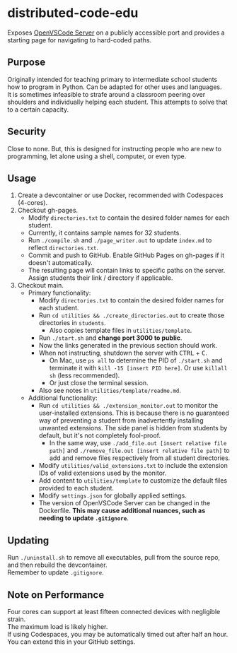 # distributed-code-edu
Exposes [OpenVSCode Server](https://github.com/gitpod-io/openvscode-server) on a publicly accessible port and provides a starting page for navigating to hard-coded paths.
## Purpose
Originally intended for teaching primary to intermediate school students how to program in Python. Can be adapted for other uses and languages.  
It is sometimes infeasible to strafe around a classroom peering over shoulders and individually helping each student. This attempts to solve that to a certain capacity.
## Security
Close to none. But, this is designed for instructing people who are new to programming, let alone using a shell, computer, or even type.
## Usage
1. Create a devcontainer or use Docker, recommended with Codespaces (4-cores).
2. Checkout gh-pages.
    - Modify `directories.txt` to contain the desired folder names for each student.
    - Currently, it contains sample names for 32 students.
    - Run `./compile.sh` and `./page_writer.out` to update `index.md` to reflect `directories.txt`.
    - Commit and push to GitHub. Enable GitHub Pages on gh-pages if it doesn't automatically.
    - The resulting page will contain links to specific paths on the server. Assign students their link / directory if applicable.
3. Checkout main.
    - Primary functionality:
        - Modify `directories.txt` to contain the desired folder names for each student.
        - Run `cd utilities && ./create_directories.out` to create those directories in `students`.
            - Also copies template files in `utilities/template`.
        - Run `./start.sh` and **change port 3000 to public**.
        - Now the links generated in the previous section should work.
        - When not instructing, shutdown the server with <kbd>CTRL</kbd> + <kbd>C</kbd>.
            - On Mac, use `ps all` to determine the PID of `./start.sh` and terminate it with `kill -15 [insert PID here]`. Or use `killall sh` (less recommended).
            - Or just close the terminal session.
        - Also see notes in `utilities/template/readme.md`.
    - Additional functionality:
        - Run `cd utilities && ./extension_monitor.out` to monitor the user-installed extensions. This is because there is no guaranteed way of preventing a student from inadvertently installing unwanted extensions. The side panel is hidden from students by default, but it's not completely fool-proof.
            - In the same way, use `./add_file.out [insert relative file path]` and `./remove_file.out [insert relative file path]` to add and remove files respectively from all student directories.
        - Modify `utilities/valid_extensions.txt` to include the extension IDs of valid extensions used by the monitor.
        - Add content to `utilities/template` to customize the default files provided to each student.
        - Modify `settings.json` for globally applied settings.
        - The version of OpenVSCode Server can be changed in the Dockerfile. **This may cause additional nuances, such as needing to update `.gitignore`**.
## Updating
Run `./uninstall.sh` to remove all executables, pull from the source repo, and then rebuild the devcontainer.  
Remember to update `.gitignore`.
## Note on Performance
Four cores can support at least fifteen connected devices with negligible strain.  
The maximum load is likely higher.  
If using Codespaces, you may be automatically timed out after half an hour. You can extend this in your GitHub settings.
